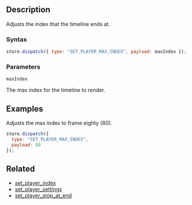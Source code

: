 ## Description

Adjusts the index that the timeline ends at.

### Syntax

```javascript
store.dispatch({ type: "SET_PLAYER_MAX_INDEX", payload: maxIndex });
```

### Parameters

`maxIndex`

The max index for the timeline to render.

## Examples

Adjusts the max index to frame eighty (80).

```javascript
store.dispatch({
  type: "SET_PLAYER_MAX_INDEX",
  payload: 80
});
```

## Related

- [set_player_index](./set_player_index.md)
- [set_player_settings](./set_player_settings.md)
- [set_player_stop_at_end](./set_player_stop_at_end.md)
